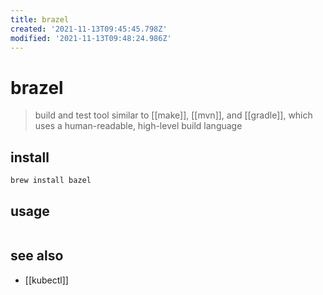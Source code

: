 ```yaml
---
title: brazel
created: '2021-11-13T09:45:45.798Z'
modified: '2021-11-13T09:48:24.986Z'
---
```


# brazel

> build and test tool similar to [[make]], [[mvn]], and [[gradle]], which uses a human-readable, high-level build language

## install

`brew install bazel`

## usage

```sh

```

## see also

- [[kubectl]]
